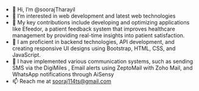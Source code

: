 - 👋 Hi, I’m @soorajTharayil
- 👀 I’m interested in web development and latest web technologies
- 🌱 My key contributions include developing and optimizing applications like Efeedor, a patient feedback system that improves healthcare management by providing real-time insights into patient satisfaction.
- 🌱 I am proficient in backend technologies, API development, and creating responsive UI designs using Bootstrap, HTML, CSS, and JavaScript.
- 🌱 I have implemented various communication systems, such as sending SMS via the DigiMiles , Email alerts using ZeptoMail with Zoho Mail, and WhatsApp notifications through AiSensy
- 📫 Reach me at sooraj114ts@gmail.com
<!---
soorajTharayil/soorajTharayil is a ✨ special ✨ repository because its `README.md` (this file) appears on your GitHub profile.
You can click the Preview link to take a look at your changes.
--->
